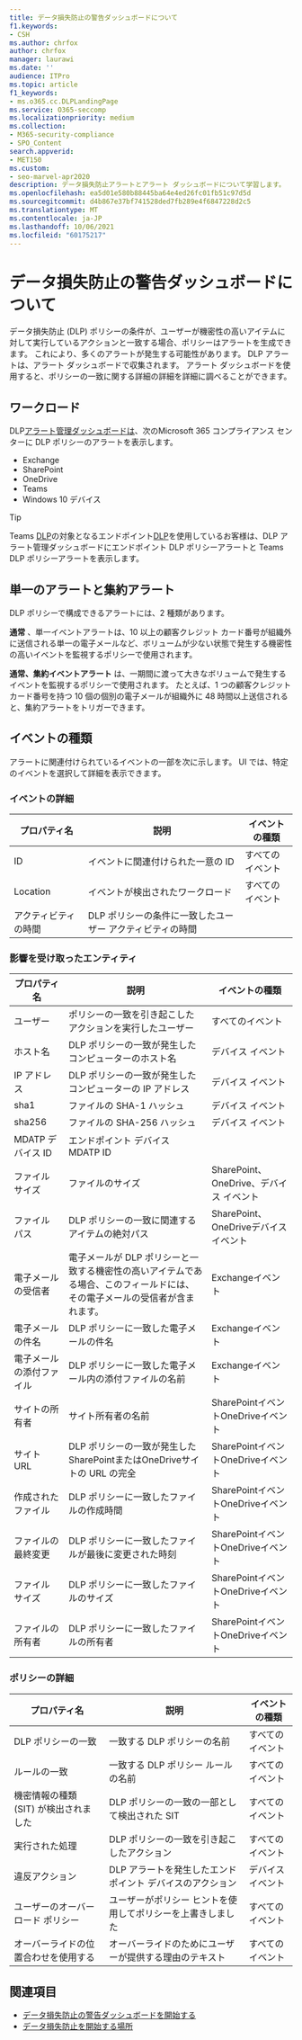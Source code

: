 ```yaml
---
title: データ損失防止の警告ダッシュボードについて
f1.keywords:
- CSH
ms.author: chrfox
author: chrfox
manager: laurawi
ms.date: ''
audience: ITPro
ms.topic: article
f1_keywords:
- ms.o365.cc.DLPLandingPage
ms.service: O365-seccomp
ms.localizationpriority: medium
ms.collection:
- M365-security-compliance
- SPO_Content
search.appverid:
- MET150
ms.custom:
- seo-marvel-apr2020
description: データ損失防止アラートとアラート ダッシュボードについて学習します。
ms.openlocfilehash: ea5d01e580b88445ba64e4ed26fc01fb51c97d5d
ms.sourcegitcommit: d4b867e37bf741528ded7fb289e4f6847228d2c5
ms.translationtype: MT
ms.contentlocale: ja-JP
ms.lasthandoff: 10/06/2021
ms.locfileid: "60175217"
---
```

# <a name="learn-about-the-data-loss-prevention-alerts-dashboard"></a>データ損失防止の警告ダッシュボードについて

データ損失防止 (DLP) ポリシーの条件が、ユーザーが機密性の高いアイテムに対して実行しているアクションと一致する場合、ポリシーはアラートを生成できます。 これにより、多くのアラートが発生する可能性があります。 DLP アラートは、アラート ダッシュボードで収集されます。 アラート ダッシュボードを使用すると、ポリシーの一致に関する詳細の詳細を詳細に調べることができます。  

<!-- [Microsoft 365 compliance center](https://compliance.microsoft.com/)-->

## <a name="workloads"></a>ワークロード

DLP[アラート管理ダッシュボードは](https://compliance.microsoft.com/datalossprevention?viewid=dlpalerts)、次[](https://compliance.microsoft.com/)のMicrosoft 365 コンプライアンス センターに DLP ポリシーのアラートを表示します。

- Exchange
- SharePoint
- OneDrive
- Teams
- Windows 10 デバイス 

> [!TIP]
> Teams [DLP](dlp-microsoft-teams.md)の対象となるエンドポイント[DLP](endpoint-dlp-learn-about.md)を使用しているお客様は、DLP アラート管理ダッシュボードにエンドポイント DLP ポリシーアラートと Teams DLP ポリシーアラートを表示します。

## <a name="single-alert-and-aggregate-alert"></a>単一のアラートと集約アラート

DLP ポリシーで構成できるアラートには、2 種類があります。

**通常** 、単一イベントアラートは、10 以上の顧客クレジット カード番号が組織外に送信される単一の電子メールなど、ボリュームが少ない状態で発生する機密性の高いイベントを監視するポリシーで使用されます。

**通常、集約イベントアラート** は、一期間に渡って大きなボリュームで発生するイベントを監視するポリシーで使用されます。 たとえば、1 つの顧客クレジット カード番号を持つ 10 個の個別の電子メールが組織外に 48 時間以上送信されると、集約アラートをトリガーできます。

## <a name="types-of-events"></a>イベントの種類

アラートに関連付けられているイベントの一部を次に示します。 UI では、特定のイベントを選択して詳細を表示できます。 

### <a name="event-details"></a>イベントの詳細

|プロパティ名  |説明  |イベントの種類  |
|---------|---------|---------|
|ID |イベントに関連付けられた一意の ID |すべてのイベント |
|Location |イベントが検出されたワークロード|すべてのイベント |
|アクティビティの時間     |DLP ポリシーの条件に一致したユーザー アクティビティの時間 |

### <a name="impacted-entities"></a>影響を受け取ったエンティティ

|プロパティ名 |説明| イベントの種類|
|---------|---------|---------|
|ユーザー | ポリシーの一致を引き起こしたアクションを実行したユーザー | すべてのイベント|
|ホスト名 | DLP ポリシーの一致が発生したコンピューターのホスト名 | デバイス イベント|
|IP アドレス | DLP ポリシーの一致が発生したコンピューターの IP アドレス | デバイス イベント|
|sha1 |ファイルの SHA-1 ハッシュ | デバイス イベント|
|sha256 | ファイルの SHA-256 ハッシュ | デバイス イベント|
|MDATP デバイス ID | エンドポイント デバイス MDATP ID|
|ファイル サイズ | ファイルのサイズ| SharePoint、OneDrive、デバイス イベント|
|ファイル パス | DLP ポリシーの一致に関連するアイテムの絶対パス | SharePoint、OneDriveデバイス イベント|
|電子メールの受信者 |電子メールが DLP ポリシーと一致する機密性の高いアイテムである場合、このフィールドには、その電子メールの受信者が含まれます。| Exchangeイベント|
|電子メールの件名 |DLP ポリシーに一致した電子メールの件名 |Exchangeイベント|
|電子メールの添付ファイル | DLP ポリシーに一致した電子メール内の添付ファイルの名前| Exchangeイベント|
|サイトの所有者 |サイト所有者の名前| SharePointイベントOneDriveイベント|
|サイト URL |DLP ポリシーの一致が発生したSharePointまたはOneDriveサイトの URL の完全 |SharePointイベントOneDriveイベント|
|作成されたファイル |DLP ポリシーに一致したファイルの作成時間 |SharePointイベントOneDriveイベント|
|ファイルの最終変更 | DLP ポリシーに一致したファイルが最後に変更された時刻 | SharePointイベントOneDriveイベント|
|ファイル サイズ | DLP ポリシーに一致したファイルのサイズ |SharePointイベントOneDriveイベント|
|ファイルの所有者 |DLP ポリシーに一致したファイルの所有者 |SharePointイベントOneDriveイベント|  

### <a name="policy-details"></a>ポリシーの詳細

|プロパティ名 |説明 |イベントの種類 |
|---------|---------|---------|
|DLP ポリシーの一致 |一致する DLP ポリシーの名前 |すべてのイベント|
|ルールの一致 |一致する DLP ポリシー ルールの名前 |すべてのイベント|
|機密情報の種類 (SIT) が検出されました|DLP ポリシーの一致の一部として検出された SIT |すべてのイベント|
|実行された処理 |DLP ポリシーの一致を引き起こしたアクション| すべてのイベント|
|違反アクション | DLP アラートを発生したエンドポイント デバイスのアクション| デバイス イベント | 
|ユーザーのオーバーロード ポリシー |ユーザーがポリシー ヒントを使用してポリシーを上書きしました | すべてのイベント|
|オーバーライドの位置合わせを使用する |オーバーライドのためにユーザーが提供する理由のテキスト | すべてのイベント|   

## <a name="see-also"></a>関連項目

- [データ損失防止の警告ダッシュボードを開始する](dlp-alerts-dashboard-get-started.md)
- [データ損失防止を開始する場所](create-test-tune-dlp-policy.md#where-to-start-with-data-loss-prevention)